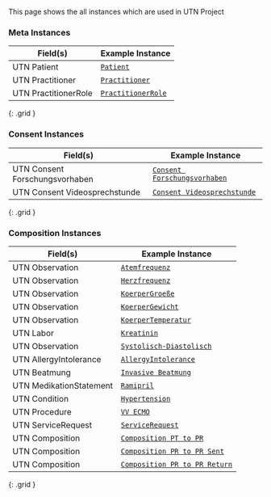 This page shows the all instances which are used in UTN Project

### Meta Instances

|  Field(s) | Example Instance | 
| --------- | ---------------- | 
| UTN Patient    | [`Patient`](Patient-consent-management-patient.html) | 
| UTN Practitioner    | [`Practitioner`](Practitioner-Example-UTNPractitioner.html) | 
| UTN PractitionerRole    | [`PractitionerRole`](PractitionerRole-Example-UTNPractitionerRole.html) | 

{: .grid }

### Consent Instances

|  Field(s) | Example Instance | 
| --------- | ---------------- | 
| UTN Consent Forschungsvorhaben     | [`Consent Forschungsvorhaben`](Consent-Example-UTN-Consent-Forschungsvorhaben.html) | 
| UTN Consent Videosprechstunde    | [`Consent Videosprechstunde`](Consent-Example-UTN-Consent-Videosprechstunde.html) | 

{: .grid }

### Composition Instances

|  Field(s) | Example Instance | 
| --------- | ---------------- | 
| UTN Observation     | [`Atemfrequenz`](Observation-Example-UTNAtemfrequenz.html) | 
| UTN Observation    | [`Herzfrequenz`](Observation-Example-UTNHerzfrequenz.html) | 
| UTN Observation    | [`KoerperGroeße`](Observation-Example-UTN-Koerpergroesse.html) | 
| UTN Observation    | [`KoerperGewicht`](Observation-Example-UTNKoerpergewicht.html) | 
| UTN Observation    | [`KoerperTemperatur`](Observation-Example-UTNKoerpertemperatur.html) | 
| UTN Labor    | [`Kreatinin`](Observation-Example-UTNKreatinin.html) | 
| UTN Observation    | [`Systolisch-Diastolisch`](Observation-Example-UTN-Arterieller-Blutdruck.html) | 
| UTN AllergyIntolerance     | [`AllergyIntolerance`](AllergyIntolerance-Example-UTN-AllergyIntolerance.html) | 
| UTN Beatmung     | [`Invasive Beatmung`](OProcedure-Example-UTN-Invasive-Beatmung.html) | 
| UTN MedikationStatement     | [`Ramipril`](MedicationStatement-Example-UTN-MedikationStatement.html) | 
| UTN Condition     | [`Hypertension`](Condition-Example-UTN-Condition.html) | 
| UTN Procedure     | [`VV ECMO`](Procedure-Example-UTN-VVECMO.html) | 
| UTN ServiceRequest     | [`ServiceRequest`](ServiceRequest-UTN-Teleconsultation-PRtoPR-ServiceRequest.html) | 
| UTN Composition     | [`Composition PT to PR`](Composition-Example-UTN-Teleconsultation-PTtoPR.html) | 
| UTN Composition     | [`Composition PR to PR Sent`](Composition-Example-UTN-Teleconsultation-PRtoPR.html) | 
| UTN Composition     | [`Composition PR to PR Return`](Composition-Example-UTN-Teleconsultation-PRtoPR-Return.html) | 


{: .grid }

